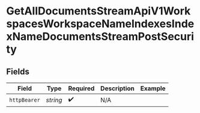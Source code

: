 # GetAllDocumentsStreamApiV1WorkspacesWorkspaceNameIndexesIndexNameDocumentsStreamPostSecurity


## Fields

| Field              | Type               | Required           | Description        | Example            |
| ------------------ | ------------------ | ------------------ | ------------------ | ------------------ |
| `httpBearer`       | *string*           | :heavy_check_mark: | N/A                |                    |